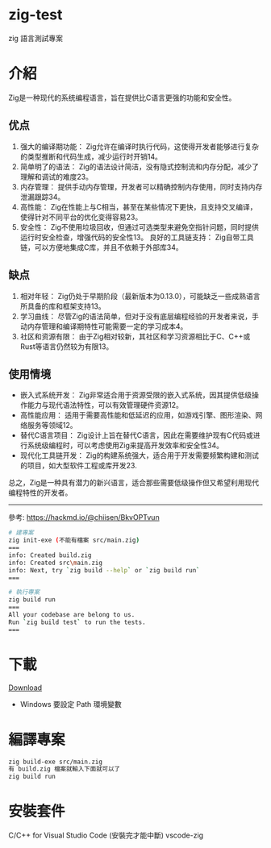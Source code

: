 # zig-test
zig 語言測試專案

# 介紹
Zig是一种现代的系统编程语言，旨在提供比C语言更强的功能和安全性。

## 优点
1. 强大的编译期功能：
Zig允许在编译时执行代码，这使得开发者能够进行复杂的类型推断和代码生成，减少运行时开销14。
2. 简单明了的语法：
Zig的语法设计简洁，没有隐式控制流和内存分配，减少了理解和调试的难度23。
3. 内存管理：
提供手动内存管理，开发者可以精确控制内存使用，同时支持内存泄漏跟踪34。
4. 高性能：
Zig在性能上与C相当，甚至在某些情况下更快，且支持交叉编译，使得针对不同平台的优化变得容易23。
5. 安全性：
Zig不使用垃圾回收，但通过可选类型来避免空指针问题，同时提供运行时安全检查，增强代码的安全性13。
良好的工具链支持：
Zig自带工具链，可以方便地集成C库，并且不依赖于外部库34。
## 缺点
1. 相对年轻：
Zig仍处于早期阶段（最新版本为0.13.0），可能缺乏一些成熟语言所具备的库和框架支持13。
2. 学习曲线：
尽管Zig的语法简单，但对于没有底层编程经验的开发者来说，手动内存管理和编译期特性可能需要一定的学习成本4。
3. 社区和资源有限：
由于Zig相对较新，其社区和学习资源相比于C、C++或Rust等语言仍然较为有限13。
## 使用情境
- 嵌入式系统开发：
Zig非常适合用于资源受限的嵌入式系统，因其提供低级操作能力与现代语法特性，可以有效管理硬件资源12。
- 高性能应用：
适用于需要高性能和低延迟的应用，如游戏引擎、图形渲染、网络服务等领域12。
- 替代C语言项目：
Zig设计上旨在替代C语言，因此在需要维护现有C代码或进行系统级编程时，可以考虑使用Zig来提高开发效率和安全性34。
- 现代化工具链开发：
Zig的构建系统强大，适合用于开发需要频繁构建和测试的项目，如大型软件工程或库开发23.

总之，Zig是一种具有潜力的新兴语言，适合那些需要低级操作但又希望利用现代编程特性的开发者。

---

參考: https://hackmd.io/@chiisen/BkvOPTvun

```bash
# 建專案
zig init-exe (不能有檔案 src/main.zig)
===
info: Created build.zig
info: Created src\main.zig
info: Next, try `zig build --help` or `zig build run`
===

# 執行專案
zig build run
===
All your codebase are belong to us.
Run `zig build test` to run the tests.
===
```

# 下載
[Download](https://ziglang.org/download/)
- Windows 要設定 Path 環境變數

# 編譯專案
```bash
zig build-exe src/main.zig
有 build.zig 檔案就輸入下面就可以了
zig build run
```

# 安裝套件
C/C++ for Visual Studio Code (安裝完才能中斷)
vscode-zig

